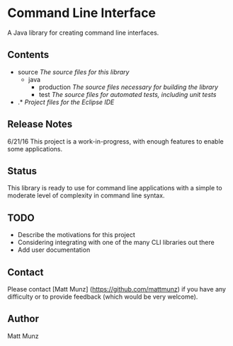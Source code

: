 # Command Line Interface

A Java library for creating command line interfaces.

## Contents

* source                _The source files for this library_
  * java
    * production        _The source files necessary for building the library_
    * test              _The source files for automated tests, including unit tests_
* .*                    _Project files for the Eclipse IDE_

## Release Notes

6/21/16  This project is a work-in-progress, with enough features to enable some applications.

## Status

This library is ready to use for command line applications with a simple to moderate 
level of complexity in command line syntax.

## TODO 

* Describe the motivations for this project
* Considering integrating with one of the many CLI libraries out there
* Add user documentation

## Contact

Please contact [Matt Munz] (https://github.com/mattmunz) if you have any difficulty or 
to provide feedback (which would be very welcome).

## Author

Matt Munz
